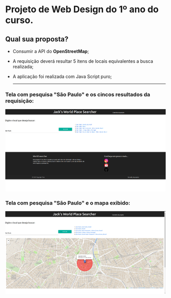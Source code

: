 # Projeto de Web Design do 1º ano do curso.

## Qual sua proposta?

* Consumir a API do **OpenStreetMap**;
* A requisição deverá resultar 5 itens de locais equivalentes a busca realizada;
* A aplicação foi realizada com Java Script puro;
  
  <hr>
  
### Tela com pesquisa "São Paulo" e os cincos resultados da requisição:

![Tela de pesquisa](https://github.com/JacksonMarcony/Projeto-mapa-API/blob/master/MapaAPI/img/one.png)


### Tela com pesquisa "São Paulo" e o mapa exibido:

![Mapa](https://github.com/JacksonMarcony/Projeto-mapa-API/blob/master/MapaAPI/img/two.png)
